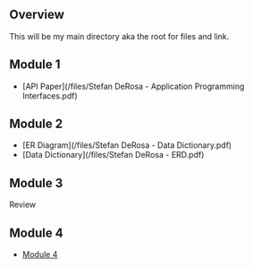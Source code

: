 ﻿## Overview

This will be my main directory aka the root for files and link.

## Module 1
*   [API Paper](/files/Stefan DeRosa - Application Programming Interfaces.pdf)


## Module 2
*   [ER Diagram](/files/Stefan DeRosa - Data Dictionary.pdf)
*   [Data Dictionary](/files/Stefan DeRosa - ERD.pdf)

## Module 3
Review

## Module 4
*   [Module 4](https://github.com/countyflipper/CompanyEmployees/tree/Module4)


